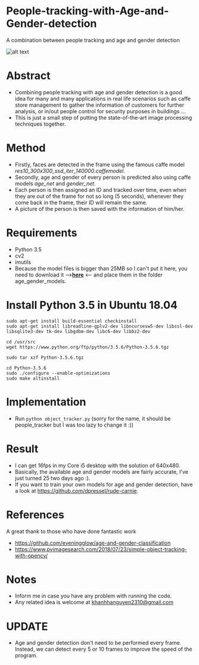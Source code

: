 # People-tracking-with-Age-and-Gender-detection
A combination between people tracking and age and gender detection

![alt text](https://github.com/habom2310/People-tracking-with-Age-and-Gender-detection/blob/master/result.PNG)
# Abstract
- Combining people tracking with age and gender detection is a good idea for many and many applications in real life scenarios such as caffe store management to gather the information of customers for further analysis, or in/out people control for security purposes in buildings ...
- This is just a small step of putting the state-of-the-art image processing techniques together.

# Method
- Firstly, faces are detected in the frame using the famous caffe model _res10_300x300_ssd_iter_140000.caffemodel_.
- Secondly, age and gender of every person is predicted also using caffe models _age_net_ and _gender_net_.
- Each person is then assigned an ID and tracked over time, even when they are out of the frame for not so long (5 seconds), whenever they come back in the frame, their ID will remain the same. 
- A picture of the person is then saved with the information of him/her.

# Requirements
- Python 3.5
- cv2
- imutils
- Because the model files is bigger than 25MB so I can't put it here, you need to download it -->**[__here__](https://talhassner.github.io/home/publication/2015_CVPR)** <-- and place them in the folder age_gender_models.

# Install Python 3.5 in Ubuntu 18.04
```
sudo apt-get install build-essential checkinstall
sudo apt-get install libreadline-gplv2-dev libncursesw5-dev libssl-dev libsqlite3-dev tk-dev libgdbm-dev libc6-dev libbz2-dev

cd /usr/src
wget https://www.python.org/ftp/python/3.5.6/Python-3.5.6.tgz

sudo tar xzf Python-3.5.6.tgz

cd Python-3.5.6
sudo ./configure --enable-optimizations
sudo make altinstall

```

# Implementation
- Run `python object_tracker.py` (sorry for the name, it should be people_tracker but I was too lazy to change it :))

# Result
- I can get 16fps in my Core i5 desktop with the solution of 640x480.
- Basically, the available age and gender models are fairly accurate, I've just turned 25 two days ago :).
- If you want to train your own models for age and gender detection, have a look at https://github.com/dpressel/rude-carnie.

# References
A great thank to those who have done fantastic work
- https://github.com/eveningglow/age-and-gender-classification
- https://www.pyimagesearch.com/2018/07/23/simple-object-tracking-with-opencv/

# Notes
- Inform me in case you have any problem with running the code.
- Any related idea is welcome at khanhhanguyen2310@gmail.com

# UPDATE
- Age and gender detection don't need to be performed every frame. Instead, we can detect every 5 or 10 frames to improve the speed of the program. 
